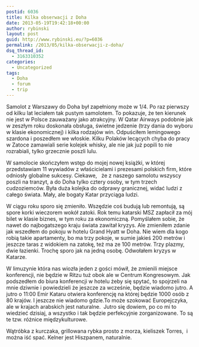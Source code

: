 ```yaml
---
postid: 6036
title: Kilka obserwacji z Doha
date: 2013-05-19T19:42:18+00:00
author: rybinski
layout: post
guid: http://www.rybinski.eu/?p=6036
permalink: /2013/05/kilka-obserwacji-z-doha/
dsq_thread_id:
  - 3163310352
categories:
  - Uncategorized
tags:
  - Doha
  - forum
  - trip
---
```

Samolot z Warszawy do Doha był zapełniony może w 1/4. Po raz pierwszy od kilku lat leciałem tak pustym samolotem. To pokazuje, że ten kierunek nie jest w Polsce zauważany jako atrakcyjny. W Qatar Airways podobnie jak w zeszłym roku doskonała obsługa, świetne jedzenie (trzy dania do wyboru w klasie ekonomicznej) i kilka rodzajów win. Odpuściłem lemingowego szardona i poszedłem we włoskie. Kilku Polaków lecących chyba do pracy w Zatoce zamawiali serie kolejek whisky, ale nie jak już popili to nie rozrabiali, tylko grzecznie poszli lulu.

W samolocie skończyłem wstęp do mojej nowej książki, w której przedstawiam 11 wywiadów z właścicielami i prezesami polskich firm, które odniosły globalne sukcesy. Ciekawe,   że z naszego samolotu wszyscy poszli na tranzyt, a do Doha tylko cztery osoby, w tym trzech cudzoziemców. Była duża kolejka do odprawy granicznej, widać ludzi z całego świata. Mały, ale bogaty Katar przyciąga ludzi.

W ciągu roku sporo się zmieniło. Wszędzie coś budują lub remontują, są spore korki wieczorem wokół zatoki. Rok temu katarski MSZ zapłacił za mój bilet w klasie biznes, w tym roku za ekonomiczną. Pomyślałem sobie, że nawet do najbogatszego kraju świata zawitał kryzys. Ale zmieniłem zdanie jak wszedłem do pokoju w hotelu Grand Hyatt w Doha. Nie wiem dla kogo robią takie apartamenty, bo ma trzy pokoje, w sumie jakieś 200 metrów i jeszcze taras z widokiem na zatokę, też ma ze 100 metrów. Trzy plazmy, dwie łazienki. Trochę sporo jak na jedną osobę. Odwołałem kryzys w Katarze.

W limuzynie która nas wiozła jeden z gości mówił, że zmienili miejsce konferencji, nie będzie w Ritzu tuż obok ale w Centrum Kongresowym. Jak podszedłem do biura konferencji w hotelu żeby się spytać, to spojrzeli na mnie dziwnie i powiedzieli że jeszcze za wcześnie, będzie wiadomo jutro. A jutro o 11:00 Emir Kataru otwiera konferencję na której będzie 1000 osób z 80 krajów. I jeszcze nie wiadomo gdzie.To może szokować Europejczyka, ale w krajach arabskich jest naturalne.  Jutro się dowiem, po co mi to wiedzieć dzisiaj, a wszystko i tak będzie perfekcyjnie zorganizowane. To są te tzw. różnice międzykulturowe.

Wątróbka z kurczaka, grillowana rybka prosto z morza, kieliszek Torres,  i można iść spać. Kelner jest Hiszpanem, naturalnie.
